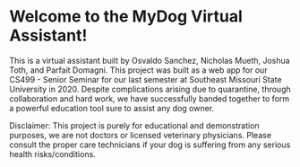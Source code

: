 <h1>Welcome to the MyDog Virtual Assistant!</h1>
This is a virtual assistant built by Osvaldo Sanchez, Nicholas Mueth, Joshua Toth, and Parfait Domagni. This project was built as a web app for our CS499 - Senior Seminar for our last semester at Southeast Missouri State University in 2020. Despite complications arising due to quarantine, through collaboration and hard work, we have successfully banded together to form a powerful education tool sure to assist any dog owner.

Disclaimer: This project is purely for educational and demonstration purposes, we are not doctors or licensed veterinary physicians. Please consult the proper care technicians if your dog is suffering from any serious health risks/conditions.
